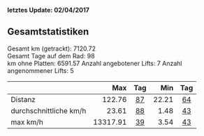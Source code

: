 **letztes Update: 02/04/2017**

## Gesamtstatistiken

Gesamt km (getrackt): 7120.72  
Gesamt Tage auf dem Rad: 98  
km ohne Platten: 6591.57 
Anzahl angebotener Lifts: 7 
Anzahl angenommener Lifts: 5 

|  | Max | Tag | Min | Tag |  
| --- |---:| :---:| ---:| :---:|   
| Distanz | 122.76 | [87](http://www.latinamerica.bike/track/d87) |22.21|[64](http://www.latinamerica.bike/track/d64) |
| durchschnittliche km/h  | 23.61|[88](http://www.latinamerica.bike/track/d88) |1.48|[43](http://www.latinamerica.bike/track/d43) |
| max km/h  | 13317.91|[39](http://www.latinamerica.bike/track/d39) |3.54|[43](http://www.latinamerica.bike/track/d43) |
